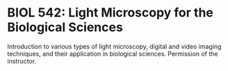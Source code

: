 # BIOL 542: Light Microscopy for the Biological Sciences

Introduction to various types of light microscopy, digital and video imaging techniques, and their application in biological sciences. Permission of the instructor.
